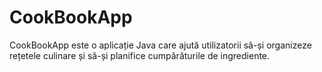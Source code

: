# CookBookApp
CookBookApp este o aplicație Java care ajută utilizatorii să-și organizeze rețetele culinare și să-și planifice cumpărăturile de ingrediente.
